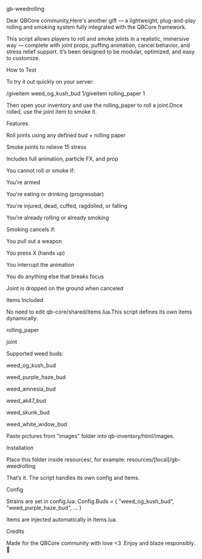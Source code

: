 gb-weedrolling

Dear QBCore community,Here's another gift — a lightweight, plug-and-play rolling and smoking system fully integrated with the QBCore framework.

This script allows players to roll and smoke joints in a realistic, immersive way — complete with joint props, puffing animation, cancel behavior, and stress relief support. It’s been designed to be modular, optimized, and easy to customize.

How to Test

To try it out quickly on your server:

/giveitem  weed_og_kush_bud 1/giveitem  rolling_paper 1

Then open your inventory and use the rolling_paper to roll a joint.Once rolled, use the joint item to smoke it.

Features

Roll joints using any defined bud + rolling paper

Smoke joints to relieve 15 stress

Includes full animation, particle FX, and prop

You cannot roll or smoke if:

You're armed

You're eating or drinking (progressbar)

You're injured, dead, cuffed, ragdolled, or falling

You're already rolling or already smoking

Smoking cancels if:

You pull out a weapon

You press X (hands up)

You interrupt the animation

You do anything else that breaks focus

Joint is dropped on the ground when canceled

Items Included

No need to edit qb-core/shared/items.lua.This script defines its own items dynamically:

rolling_paper

joint

Supported weed buds:

weed_og_kush_bud

weed_purple_haze_bud

weed_amnesia_bud

weed_ak47_bud

weed_skunk_bud

weed_white_widow_bud

Paste pictures from "images" folder into qb-inventory/html/images.

Installation

Place this folder inside resources/, for example:
resources/[local]/gb-weedrolling


That’s it. The script handles its own config and items.

Config

Strains are set in config.lua:
Config.Buds = {
"weed_og_kush_bud",
"weed_purple_haze_bud",
...
}

Items are injected automatically in items.lua.

Credits

Made for the QBCore community with love <3 .Enjoy and blaze responsibly. 🌿
